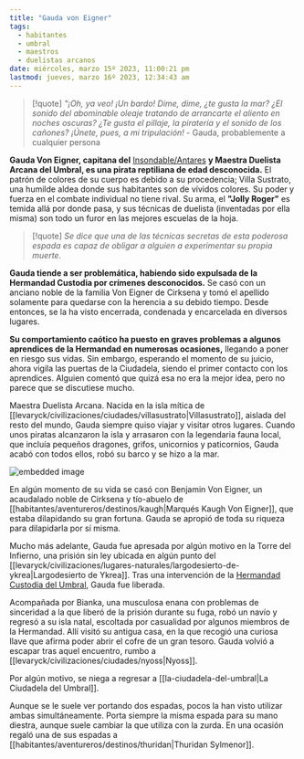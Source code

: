 ```yaml
---
title: "Gauda von Eigner"
tags:
  - habitantes
  - umbral
  - maestros
  - duelistas arcanos
date: miércoles, marzo 15º 2023, 11:00:21 pm
lastmod: jueves, marzo 16º 2023, 12:34:43 am
---
```

>[!quote]
>_"¡Oh, ya veo! ¡Un bardo! Dime, dime, ¿te gusta la mar? ¿El sonido del abominable oleaje tratando de arrancarte el aliento en noches oscuras? ¿Te gusta el pillaje, la piratería y el sonido de los cañones? ¡Únete, pues, a mi tripulación!_ 
>\- Gauda, probablemente a cualquier persona

**Gauda Von Eigner, capitana del** [Insondable/Antares](https://www.legendkeeper.com/app/ckvil5g57t6310808rct5ktxd/clbr3d0w9000q02886hy3sa14/) **y Maestra Duelista Arcana del Umbral, es una pirata reptiliana de edad desconocida.** El patrón de colores de su cuerpo es debido a su procedencia; Villa Sustrato, una humilde aldea donde sus habitantes son de vívidos colores. Su poder y fuerza en el combate individual no tiene rival. Su arma, el **"Jolly Roger"** es temida allá por donde pasa, y sus técnicas de duelista (inventadas por ella misma) son todo un furor en las mejores escuelas de la hoja.

> [!quote]
> _Se dice que una de las técnicas secretas de esta poderosa espada es capaz de obligar a alguien a experimentar su propia muerte._

**Gauda tiende a ser problemática, habiendo sido expulsada de la Hermandad Custodia por crímenes desconocidos.** Se casó con un anciano noble de la familia Von Eigner de Cirksena y tomó el apellido solamente para quedarse con la herencia a su debido tiempo. Desde entonces, se la ha visto encerrada, condenada y encarcelada en diversos lugares.

**Su comportamiento caótico ha puesto en graves problemas a algunos aprendices de la Hermandad en numerosas ocasiones,** llegando a poner en riesgo sus vidas. Sin embargo, esperando el momento de su juicio, ahora vigila las puertas de la Ciudadela, siendo el primer contacto con los aprendices. Alguien comentó que quizá esa no era la mejor idea, pero no parece que se discutiese mucho.

Maestra Duelista Arcana. Nacida en la isla mítica de [[levaryck/civilizaciones/ciudades/villasustrato|Villasustrato]], aislada del resto del mundo, Gauda siempre quiso viajar y visitar otros lugares. Cuando unos piratas alcanzaron la isla y arrasaron con la legendaria fauna local, que incluía pequeños dragones, grifos, unicornios y paticornios, Gauda acabó con todos ellos, robó su barco y se hizo a la mar.

![embedded image](https://assets.legendkeeper.com/83b3befe-3b29-421d-8da7-f5088c9ffb57.png "Attachment")

En algún momento de su vida se casó con Benjamin Von Eigner, un acaudalado noble de Cirksena y tío-abuelo de [[habitantes/aventureros/destinos/kaugh|Marqués Kaugh Von Eigner]], que estaba dilapidando su gran fortuna. Gauda se apropió de toda su riqueza para dilapidarla por sí misma.

Mucho más adelante, Gauda fue apresada por algún motivo en la Torre del Infierno, una prisión sin ley ubicada en algún punto del [[levaryck/civilizaciones/lugares-naturales/largodesierto-de-ykrea|Largodesierto de Ykrea]]. Tras una intervención de la [Hermandad Custodia del Umbral](https://www.legendkeeper.com/app/ckvil5g57t6310808rct5ktxd/ckw9rh8iy001z036c9lsfyugo/), Gauda fue liberada.

Acompañada por Bianka, una musculosa enana con problemas de sinceridad a la que liberó de la prisión durante su fuga, robó un navío y regresó a su isla natal, escoltada por casualidad por algunos miembros de la Hermandad. Allí visitó su antigua casa, en la que recogió una curiosa llave que afirma poder abrir el cofre de un gran tesoro. Gauda volvió a escapar tras aquel encuentro, rumbo a [[levaryck/civilizaciones/ciudades/nyoss|Nyoss]].

Por algún motivo, se niega a regresar a [[la-ciudadela-del-umbral|La Ciudadela del Umbral]].

Aunque se le suele ver portando dos espadas, pocos la han visto utilizar ambas simultáneamente. Porta siempre la misma espada para su mano diestra, aunque suele cambiar la que utiliza con la zurda. En una ocasión regaló una de sus espadas a [[habitantes/aventureros/destinos/thuridan|Thuridan Sylmenor]].